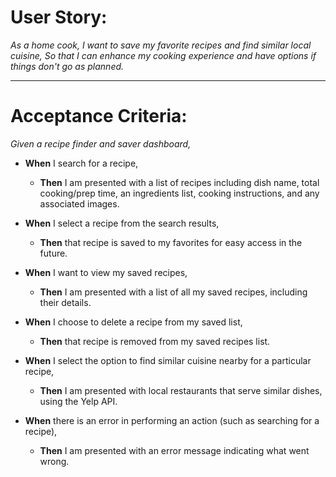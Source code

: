 # **User Story:**
_As a home cook,_
_I want to save my favorite recipes and find similar local cuisine,_
_So that I can enhance my cooking experience and have options if things don't go as planned._

---

# **Acceptance Criteria:**

_Given a recipe finder and saver dashboard,_

- **When** I search for a recipe,
    - **Then** I am presented with a list of recipes including dish name, total cooking/prep time, an ingredients list, cooking instructions, and any associated images.

- **When** I select a recipe from the search results,
    - **Then** that recipe is saved to my favorites for easy access in the future.

- **When** I want to view my saved recipes,
    - **Then** I am presented with a list of all my saved recipes, including their details.

- **When** I choose to delete a recipe from my saved list,
    - **Then** that recipe is removed from my saved recipes list.

- **When** I select the option to find similar cuisine nearby for a particular recipe,
    - **Then** I am presented with local restaurants that serve similar dishes, using the Yelp API.

- **When** there is an error in performing an action (such as searching for a recipe),
    - **Then** I am presented with an error message indicating what went wrong.
